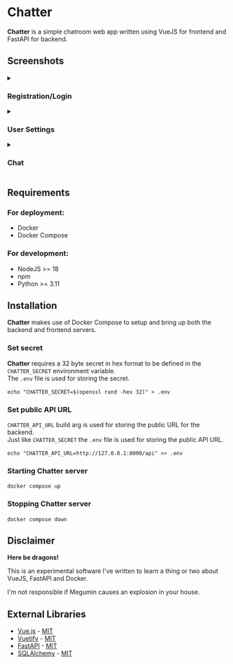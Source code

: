 # Chatter
__Chatter__ is a simple chatroom web app written using VueJS for frontend and FastAPI for backend. 

## Screenshots
<details>
<summary><h3>Registration/Login</h3></summary>
<p align="left">
    <img src="docs/register.png" width="400" />
    <img src="docs/login.png" width="400" />
</p>
</details>

<details>
<summary><h3>User Settings</h3></summary>
<p align="left">
    <img src="docs/account_menu.png" width="400" />
    <img src="docs/account_settings.png" width="400" />
</p>
</details>

<details>
<summary><h3>Chat</h3></summary>
<p align="left">
    <img src="docs/message.png" width="400" />
    <img src="docs/message_2.png" width="400" />
</p>
</details>

## Requirements
### For deployment:
 * Docker
 * Docker Compose
### For development:
 * NodeJS >= 18
 * npm
 * Python >= 3.11

## Installation
__Chatter__ makes use of Docker Compose to setup and bring up both the backend and frontend servers.

### Set secret
__Chatter__ requires a 32 byte secret in hex format to be defined in the `CHATTER_SECRET` environment variable.\
The `.env` file is used for storing the secret.
```
echo "CHATTER_SECRET=$(openssl rand -hex 32)" > .env
```

### Set public API URL
`CHATTER_API_URL` build arg is used for storing the public URL for the backend.\
Just like `CHATTER_SECRET` the `.env` file is used for storing the public API URL.
```
echo "CHATTER_API_URL=http://127.0.0.1:8000/api" >> .env
``` 

### Starting Chatter server
```
docker compose up
```

### Stopping Chatter server
```
docker compose down
```

## Disclaimer
__Here be dragons!__

This is an experimental software I've written to learn a thing or two about VueJS, FastAPI and Docker.

I'm not responsible if Megumin causes an explosion in your house.

## External Libraries
 * [Vue.js](https://vuejs.org/) - [MIT](https://raw.githubusercontent.com/vuejs/core/main/LICENSE)
 * [Vuetify](https://vuetifyjs.com/) - [MIT](https://raw.githubusercontent.com/vuetifyjs/vuetify/master/LICENSE.md)
 * [FastAPI](https://fastapi.tiangolo.com/) - [MIT](https://raw.githubusercontent.com/tiangolo/fastapi/master/LICENSE)
 * [SQLAlchemy](https://www.sqlalchemy.org/) - [MIT](https://raw.githubusercontent.com/sqlalchemy/sqlalchemy/main/LICENSE)